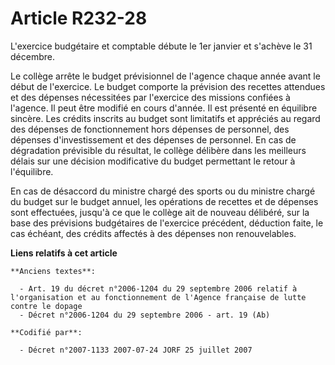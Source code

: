# Article R232-28

L'exercice budgétaire et comptable débute le 1er janvier et s'achève le 31 décembre.

Le collège arrête le budget prévisionnel de l'agence chaque année avant le début de l'exercice. Le budget comporte la
prévision des recettes attendues et des dépenses nécessitées par l'exercice des missions confiées à l'agence. Il peut être
modifié en cours d'année. Il est présenté en équilibre sincère. Les crédits inscrits au budget sont limitatifs et appréciés
au regard des dépenses de fonctionnement hors dépenses de personnel, des dépenses d'investissement et des dépenses de
personnel. En cas de dégradation prévisible du résultat, le collège délibère dans les meilleurs délais sur une décision
modificative du budget permettant le retour à l'équilibre.

En cas de désaccord du ministre chargé des sports ou du ministre chargé du budget sur le budget annuel, les opérations de
recettes et de dépenses sont effectuées, jusqu'à ce que le collège ait de nouveau délibéré, sur la base des prévisions
budgétaires de l'exercice précédent, déduction faite, le cas échéant, des crédits affectés à des dépenses non renouvelables.

**Liens relatifs à cet article**

	**Anciens textes**:

	  - Art. 19 du décret n°2006-1204 du 29 septembre 2006 relatif à l'organisation et au fonctionnement de l'Agence française de lutte contre le dopage
	  - Décret n°2006-1204 du 29 septembre 2006 - art. 19 (Ab)

	**Codifié par**:

	  - Décret n°2007-1133 2007-07-24 JORF 25 juillet 2007
